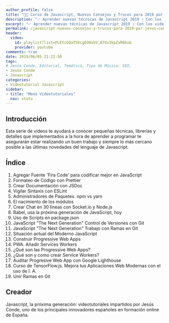 ```yaml
---
author_profile: false
title: "👨‍🏫 Curso de Javascript, Nuevos Consejos y Trucos para 2019 por Jesús Conde"
description: "✅ Aprender nuevas técnicas de Javascript 2019 ✌️ Con los videotutoriales impartidos por Jesús Conde 🥇 PWA, Git, Linternas, TensorFlow, Service Workers."
excerpt: "✅ Aprender nuevas técnicas de Javascript 2019 ✌️ Con los videotutoriales impartidos por Jesús Conde 🥇 PWA, Git, Linternas, TensorFlow, Service Workers."
permalink: /javascript-nuevos-consejos-y-trucos-para-2019-por-jesus-conde
header:
  video:
    id: playlist?list=PLEtcGQaT56cgEO8xbV_A7Ux3kpZxRQksb
    provider: youtube
comments: true
date: 2019/06/05 21:21:50
tags:
# Jesús Conde, Editorial, Temática, Tipo de Música: SEO, 
- Jesús Conde
- Javascript
categories:
- Videotutorial Javascript
sidebar:
- title: "Menú Videotutoriales"
  nav: vtuto
---
```


## Introducción
Esta serie de vídeos te ayudará a conocer pequeñas técnicas, librerías y detalles que implementados a la hora de aprender a programar te asegurarán estar realizando un buen trabajo y siempre lo más cercano posible a las últimas novedades del lenguaje de Javascript.

## Índice
1. Agregar Fuente 'Fira Code' para codificar mejor en JavaScript
2. Formateo de Código con Prettier
3. Crear Documentación con JSDoc
4. Vigilar Sintaxis con ESLint
5. Administradores de Paquetes. npm vs yarn
6. El nacimiento de los módulos
7. Crear Chat en 30 líneas con Socket.io y Node.js
8. Babel, usa la próxima generación de JavaScript, hoy
9. Uso de Scripts en package.json
10. JavaScript "The Next Generation" Control de Versiones con Git
11. JavaScript "The Next Generation" Trabajo con Ramas en Git
12. Situación actual del Moderno JavaScript
13. Construir Progressive Web Apps
14. PWA. Añadir Services Workers
15. ¿Qué son las Progressive Web Apps?
16. ¿Qué son y como crear Service Workers?
17. Auditar Progresive Web App con Google Lighthouse
18. Curso de TensorFlow.js. Mejora tus Aplicaciones Web Modernas con el uso de I. A.
19. Unir Ramas en Git

## Creador
Javascript, la próxima generación: videotutoriales impartidos por Jesús Conde, uno de los principales innovadores españoles en formación online de España.